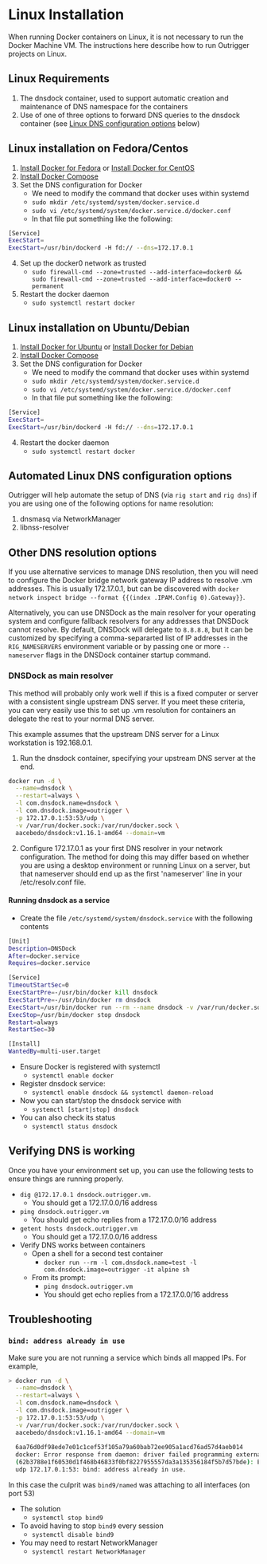 # Linux Installation

When running Docker containers on Linux, it is not necessary to run the Docker Machine VM. The instructions here describe 
how to run Outrigger projects on Linux.

## Linux Requirements

1. The dnsdock container, used to support automatic creation and maintenance of DNS namespace for the containers
2. Use of one of three options to forward DNS queries to the dnsdock container (see 
[Linux DNS configuration options](#markdown-header-linux-dns-configuration-options) below)

## Linux installation on Fedora/Centos

1. [Install Docker for Fedora](https://docs.docker.com/engine/installation/linux/fedora/) or 
[Install Docker for CentOS](https://docs.docker.com/engine/installation/linux/centos/)
2. [Install Docker Compose](https://docs.docker.com/compose/install/)
3. Set the DNS configuration for Docker
    - We need to modify the command that docker uses within systemd
    - `sudo mkdir /etc/systemd/system/docker.service.d`
    - `sudo vi /etc/systemd/system/docker.service.d/docker.conf`
    - In that file put something like the following:    
```bash
[Service]
ExecStart=
ExecStart=/usr/bin/dockerd -H fd:// --dns=172.17.0.1
```
4. Set up the docker0 network as trusted
    - `sudo firewall-cmd --zone=trusted --add-interface=docker0 && sudo firewall-cmd --zone=trusted --add-interface=docker0 --permanent`
5. Restart the docker daemon
    - `sudo systemctl restart docker`

## Linux installation on Ubuntu/Debian

1. [Install Docker for Ubuntu](https://docs.docker.com/engine/installation/linux/ubuntu/) or 
[Install Docker for Debian](https://docs.docker.com/engine/installation/linux/debian/)
2. [Install Docker Compose](https://docs.docker.com/compose/install/)
3. Set the DNS configuration for Docker
    - We need to modify the command that docker uses within systemd
    - `sudo mkdir /etc/systemd/system/docker.service.d`
    - `sudo vi /etc/systemd/system/docker.service.d/docker.conf`
    - In that file put something like the following:      
```bash
[Service]
ExecStart=
ExecStart=/usr/bin/dockerd -H fd:// --dns=172.17.0.1
```
4. Restart the docker daemon
    - `sudo systemctl restart docker`

## Automated Linux DNS configuration options

Outrigger will help automate the setup of DNS (via `rig start` and `rig dns`) if you are using 
one of the following options for name resolution:

1. dnsmasq via NetworkManager
2. libnss-resolver

## Other DNS resolution options

If you use alternative services to manage DNS resolution, then you will need to configure the Docker 
bridge network gateway IP address to resolve .vm addresses. This is usually 172.17.0.1, but can be 
discovered with `docker network inspect bridge --format {{(index .IPAM.Config 0).Gateway}}`.  

Alternatively, you can use DNSDock as the main resolver for your operating system and configure 
fallback resolvers for any addresses that DNSDock cannot resolve. By default, DNSDock will delegate to 
`8.8.8.8`, but it can be customized by specifying a comma-separarted list of IP addresses in 
the `RIG_NAMESERVERS` environment variable or by passing one or more `--nameserver` flags in the 
DNSDock container startup command.

### DNSDock as main resolver

This method will probably only work well if this is a fixed computer or server with a consistent single upstream DNS 
server. If you meet these criteria, you can very easily use this to set up .vm resolution for containers an delegate the 
rest to your normal DNS server.

This example assumes that the upstream DNS server for a Linux workstation is 192.168.0.1.

1. Run the dnsdock container, specifying your upstream DNS server at the end.

```bash
docker run -d \
  --name=dnsdock \
  --restart=always \
  -l com.dnsdock.name=dnsdock \
  -l com.dnsdock.image=outrigger \
  -p 172.17.0.1:53:53/udp \
  -v /var/run/docker.sock:/var/run/docker.sock \
  aacebedo/dnsdock:v1.16.1-amd64 --domain=vm
```
2. Configure 172.17.0.1 as your first DNS resolver in your network configuration. The method for doing this may differ 
based on whether you are using a desktop environment or running Linux on a server, but that nameserver should end up as 
the first 'nameserver' line in your /etc/resolv.conf file.

#### Running dnsdock as a service

- Create the file `/etc/systemd/system/dnsdock.service` with the following contents

```bash
[Unit]
Description=DNSDock
After=docker.service
Requires=docker.service

[Service]
TimeoutStartSec=0
ExecStartPre=-/usr/bin/docker kill dnsdock
ExecStartPre=-/usr/bin/docker rm dnsdock
ExecStart=/usr/bin/docker run --rm --name dnsdock -v /var/run/docker.sock:/var/run/docker.sock -l com.dnsdock.name=dnsdock -l com.dnsdock.image=outrigger -p 172.17.0.1:53:53/udp aacebedo/dnsdock:v1.16.1-amd64  --domain=vm
ExecStop=/usr/bin/docker stop dnsdock
Restart=always
RestartSec=30

[Install]
WantedBy=multi-user.target
```

- Ensure Docker is registered with systemctl
    - `systemctl enable docker`
- Register dnsdock service: 
    - `systemctl enable dnsdock && systemctl daemon-reload`
- Now you can start/stop the dnsdock service with 
    - `systemctl [start|stop] dnsdock`
- You can also check its status 
    - `systemctl status dnsdock`

## Verifying DNS is working

Once you have your environment set up, you can use the following tests to ensure things are running properly.

- `dig @172.17.0.1 dnsdock.outrigger.vm.`
    - You should get a 172.17.0.0/16 address
- `ping dnsdock.outrigger.vm`
    - You should get echo replies from a 172.17.0.0/16 address
- `getent hosts dnsdock.outrigger.vm`
    - You should get a 172.17.0.0/16 address
- Verify DNS works between containers
    - Open a shell for a second test container
        - `docker run --rm -l com.dnsdock.name=test -l com.dnsdock.image=outrigger -it alpine sh`
    - From its prompt: 
        - `ping dnsdock.outrigger.vm`
        - You should get echo replies from a 172.17.0.0/16 address

## Troubleshooting

### `bind: address already in use`

Make sure you are not running a service which binds all mapped IPs.  For example,

```bash
> docker run -d \
  --name=dnsdock \
  --restart=always \
  -l com.dnsdock.name=dnsdock \
  -l com.dnsdock.image=outrigger \
  -p 172.17.0.1:53:53/udp \
  -v /var/run/docker.sock:/var/run/docker.sock \
  aacebedo/dnsdock:v1.16.1-amd64 --domain=vm
  
  6aa76d0df98ede7e01c1cef53f105a79a60bab72ee905a1acd76ad57d4aeb014
  docker: Error response from daemon: driver failed programming external connectivity on endpoint dnsdock
  (62b3788e1f60530d1f468b46833f0bf8227955557da3a135356184f5b7d57bde): Error starting userland proxy: listen
  udp 172.17.0.1:53: bind: address already in use.
```

In this case the culprit was `bind9/named` was attaching to all interfaces (on port 53)

- The solution
    - `systemctl stop bind9`
- To avoid having to stop `bind9` every session
    - `systemctl disable bind9`
- You may need to restart NetworkManager
    - `systemctl restart NetworkManager`
